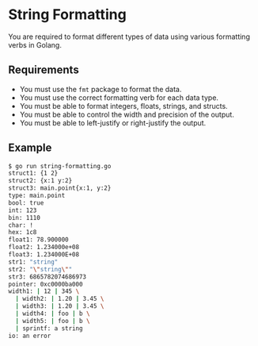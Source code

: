 # String Formatting

You are required to format different types of data using various formatting verbs in Golang.

## Requirements

- You must use the `fmt` package to format the data.
- You must use the correct formatting verb for each data type.
- You must be able to format integers, floats, strings, and structs.
- You must be able to control the width and precision of the output.
- You must be able to left-justify or right-justify the output.

## Example

```sh
$ go run string-formatting.go
struct1: {1 2}
struct2: {x:1 y:2}
struct3: main.point{x:1, y:2}
type: main.point
bool: true
int: 123
bin: 1110
char: !
hex: 1c8
float1: 78.900000
float2: 1.234000e+08
float3: 1.234000E+08
str1: "string"
str2: "\"string\""
str3: 6865782074686973
pointer: 0xc0000ba000
width1: | 12 | 345 \
  | width2: | 1.20 | 3.45 \
  | width3: | 1.20 | 3.45 \
  | width4: | foo | b \
  | width5: | foo | b \
  | sprintf: a string
io: an error
```
